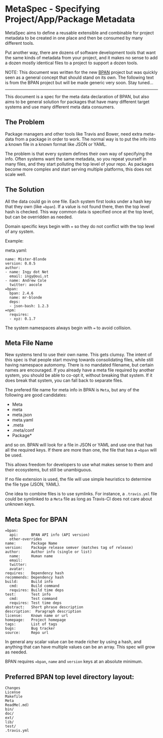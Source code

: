 MetaSpec - Specifying Project/App/Package Metadata
==================================================

MetaSpec aims to define a reusable extensible and combinable for project
metadata to be created in one place and then be consumed by many different
tools.

Put another way, there are dozens of software development tools that want the
same kinds of metadata from your project, and it makes no sense to add a dozen
mostly identical files to a project to support a dozen tools.

NOTE: This document was written for the new [BPAN](http://bpan.org) project but
was quickly seen as a general concept that should stand on its own. The
following text is from the BPAN project but will be made generic very soon.
Stay tuned…

----

This document is a spec for the meta data declaration of BPAN, but also aims to
be general solution for packages that have many different target systems and
use many different meta data consumers.

## The Problem

Package managers and other tools like Travis and Bower, need extra meta-data
from a package in order to work. The normal way is to put the info into a known
file in a known format like JSON or YAML.

The problem is that every system defines their own way of specifying the info.
Often systems want the same metadata, so you repeat yourself in many files, and
they start polluting the top level of your repo. As packages become more
complex and start serving multiple platforms, this does not scale well.

## The Solution

All the data could go in one file. Each system first looks under a hash key
that they own (like `=bpan`). If a value is not found there, then the top level
hash is checked. This way common data is specified once at the top level, but
can be overridden as needed.

Domain specific keys begin with `=` so they do not conflict with the top level
of any system.

Example:

meta.yaml:

    name: Mister-Blonde
    version: 0.0.5
    author:
    - name: Ingy dot Net
      email: ingy@oui.st
    - name: Andrew Cole
      twitter: aocole
    =bpan:
      bpan: 2.4.6
      name: mr-blonde
      deps:
      - json-bash: 1.2.3
    =npm:
      requires:
      - xyz: 0.1.7

The system namespaces always begin with `=` to avoid collision.

## Meta File Name

New systems tend to use their own name. This gets clumsy. The intent of this
spec is that people start moving towards consolidating files, while still
having namespace automomy. There is no mandated filename, but certain names are
encouraged. If you already have a meta file required by another system, you
should be able to co-opt it, without breaking that system. If it does break
that system, you can fall back to separate files.

The prefered file name for meta info in BPAN is `Meta`, but any of the
following are good candidates:

* Meta
* meta
* meta.json
* meta.yaml
* .meta
* .meta/conf
* Package*

and so on. BPAN will look for a file in JSON or YAML and use one that has all
the required keys. If there are more than one, the file that has a `=bpan` will
be used.

This allows freedom for developers to use what makes sense to them and their
ecosystems, but still be unambiguous.

If no file extension is used, the file will use simple heuristics to determine
the file type (JSON, YAML).

One idea to combine files is to use symlinks. For instance, a `.travis.yml`
file could be symlinked to a `Meta` file as long as Travis-CI does not care
about unknown keys.

## Meta Spec for BPAN

    =bpan:
      api:      BPAN API info (API version)
      other-overrides
    name:       Package Name
    version:    Package release semver (matches tag of release)
    author:     Author info (single or list)
      name:     Human name
      email:
      twitter:
      avatar:
    requires:   Dependency hash
    recommends: Dependency hash
    build:      Build info
      cmd:      Build command
      requires: Build time deps
    test:       Test info
      cmd:      Test command
      requires: Test time deps
    abstract:   Short phrase description
    description:  Paragraph description
    license:    Known name or url
    homepage:   Project homepage
    tags:       List of tags
    bugs:       Bug tracker
    source:     Repo url

In general any scalar value can be made richer by using a hash, and anything
that can have multiple values can be an array. This spec will grow as needed.

BPAN requires `=bpan`, `name` and `version` keys at an absolute minimum.

## Preferred BPAN top level directory layout:

    Changes
    License
    Makefile
    Meta
    ReadMe(.md)
    bin/
    doc/
    ext/
    lib/
    test/
    .travis.yml
